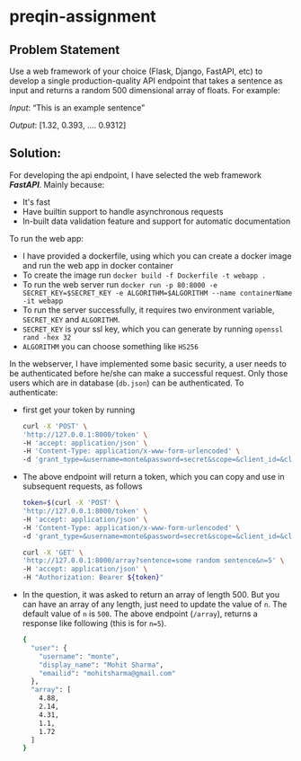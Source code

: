 # preqin-assignment


## Problem Statement

Use a web framework of your choice (Flask, Django, FastAPI, etc) to develop a single production-quality API endpoint that takes a sentence as input and returns a random 500 dimensional array of floats. For example:

*Input*: “This is an example sentence”

*Output*: [1.32, 0.393, .... 0.9312]

## Solution:

For developing the api endpoint, I have selected the web framework **_FastAPI_**. Mainly because:

- It's fast
- Have builtin support to handle asynchronous requests
- In-built data validation feature and support for automatic documentation

To run the web app:
- I have provided a dockerfile, using which you can create a docker image and run the web app in docker container
- To create the image run `docker build -f Dockerfile -t webapp .`
- To run the web server run `docker run -p 80:8000 -e SECRET_KEY=$SECRET_KEY -e ALGORITHM=$ALGORITHM --name containerName -it webapp`
- To run the server successfully, it requires two environment variable, `SECRET_KEY` and `ALGORITHM`.
- `SECRET_KEY` is your ssl key, which you can generate by running `openssl rand -hex 32`
- `ALGORITHM` you can choose something like `HS256`


In the webserver, I have implemented some basic security, a user needs to be authenticated before he/she can make a successful request. Only those users which are in database (`db.json`) can be authenticated. To authenticate:
- first get your token by running
    ```bash
    curl -X 'POST' \
    'http://127.0.0.1:8000/token' \
    -H 'accept: application/json' \
    -H 'Content-Type: application/x-www-form-urlencoded' \
    -d 'grant_type=&username=monte&password=secret&scope=&client_id=&client_secret='
    ```
- The above endpoint will return a token, which you can copy and use in subsequent requests, as follows
    ```bash
    token=$(curl -X 'POST' \
    'http://127.0.0.1:8000/token' \
    -H 'accept: application/json' \
    -H 'Content-Type: application/x-www-form-urlencoded' \
    -d 'grant_type=&username=monte&password=secret&scope=&client_id=&client_secret=' -s | jq .access_token --raw-output);

    curl -X 'GET' \
    'http://127.0.0.1:8000/array?sentence=some random sentence&n=5' \
    -H 'accept: application/json' \
    -H "Authorization: Bearer ${token}"
    ```
- In the question, it was asked to return an array of length 500. But you can have an array of any length, just need to update the value of `n`. The default value of `n` is `500`. The above endpoint (`/array`), returns a response like following (this is for `n=5`).
    ```bash 
    {
      "user": {
        "username": "monte",
        "display_name": "Mohit Sharma",
        "emailid": "mohitsharma@gmail.com"
      },
      "array": [
        4.88,
        2.14,
        4.31,
        1.1,
        1.72
      ]
    }
    ```
